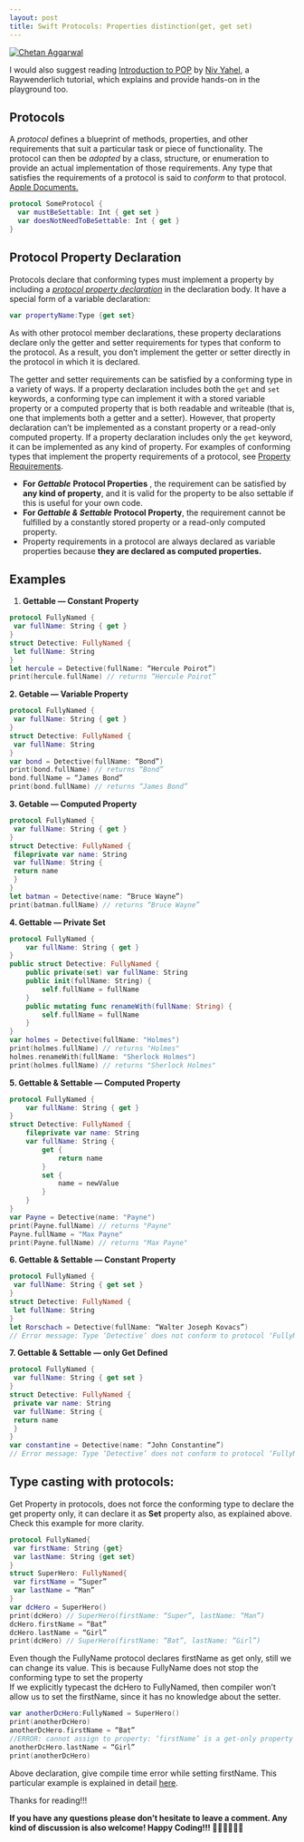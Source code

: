 ```yaml
---
layout: post
title: Swift Protocols: Properties distinction(get, get set)
---
```


[![Chetan Aggarwal](https://miro.medium.com/fit/c/96/96/1*jcaljTwAZ5cKY91bZFHq5A.jpeg)](https://medium.com/@chetan15aga?source=post_page-----32a34a7f16e9--------------------------------)

I would also suggest reading [Introduction to POP](https://www.raywenderlich.com/148448/introducing-protocol-oriented-programming) by [Niv Yahel](https://www.raywenderlich.com/u/nivivon), a Raywenderlich tutorial, which explains and provide hands-on in the playground too.

## Protocols

A *protocol* defines a blueprint of methods, properties, and other requirements that suit a particular task or piece of functionality. The protocol can then be *adopted* by a class, structure, or enumeration to provide an actual implementation of those requirements. Any type that satisfies the requirements of a protocol is said to *conform* to that protocol. [Apple Documents.](https://developer.apple.com/library/content/documentation/Swift/Conceptual/Swift_Programming_Language/Protocols.html)

```swift
protocol SomeProtocol {  
  var mustBeSettable: Int { get set }  
  var doesNotNeedToBeSettable: Int { get }  
}
```

## Protocol Property Declaration

Protocols declare that conforming types must implement a property by including a [*protocol property declaration*](https://developer.apple.com/library/content/documentation/Swift/Conceptual/Swift_Programming_Language/Declarations.html) in the declaration body. It have a special form of a variable declaration:

```swift
var propertyName:Type {get set}
```

As with other protocol member declarations, these property declarations declare only the getter and setter requirements for types that conform to the protocol. As a result, you don’t implement the getter or setter directly in the protocol in which it is declared.

The getter and setter requirements can be satisfied by a conforming type in a variety of ways. If a property declaration includes both the `get` and `set` keywords, a conforming type can implement it with a stored variable property or a computed property that is both readable and writeable (that is, one that implements both a getter and a setter). However, that property declaration can’t be implemented as a constant property or a read-only computed property. If a property declaration includes only the `get` keyword, it can be implemented as any kind of property. For examples of conforming types that implement the property requirements of a protocol, see [Property Requirements](https://developer.apple.com/library/content/documentation/Swift/Conceptual/Swift_Programming_Language/Protocols.html#//apple_ref/doc/uid/TP40014097-CH25-ID269).

-   **For** ***Gettable*** **Protocol Properties** , the requirement can be satisfied by **any kind of property**, and it is valid for the property to be also settable if this is useful for your own code.
-   **For *Gettable & Settable* Protocol Property**, the requirement cannot be fulfilled by a constantly stored property or a read-only computed property.
-   Property requirements in a protocol are always declared as variable properties because **they are declared as computed properties.**

## Examples

1.  **Gettable — Constant Property**

```swift
protocol FullyNamed {  
 var fullName: String { get }  
}  
struct Detective: FullyNamed {  
 let fullName: String  
}  
let hercule = Detective(fullName: “Hercule Poirot”)  
print(hercule.fullName) // returns “Hercule Poirot”
```

**2\. Getable — Variable Property**
```swift
protocol FullyNamed {  
 var fullName: String { get }  
}  
struct Detective: FullyNamed {  
 var fullName: String  
}  
var bond = Detective(fullName: “Bond”)  
print(bond.fullName) // returns “Bond”  
bond.fullName = “James Bond”  
print(bond.fullName) // returns “James Bond”
```
**3\. Getable — Computed Property**
```swift
protocol FullyNamed {  
 var fullName: String { get }  
}  
struct Detective: FullyNamed {  
 fileprivate var name: String  
 var fullName: String {  
 return name  
 }  
}  
let batman = Detective(name: “Bruce Wayne”)  
print(batman.fullName) // returns “Bruce Wayne”
```
**4\. Gettable — Private Set**
```swift
protocol FullyNamed {  
    var fullName: String { get }  
}  
public struct Detective: FullyNamed {  
    public private(set) var fullName: String  
    public init(fullName: String) {  
        self.fullName = fullName  
    }     
    public mutating func renameWith(fullName: String) {  
        self.fullName = fullName  
    }  
}  
var holmes = Detective(fullName: "Holmes")  
print(holmes.fullName) // returns "Holmes"  
holmes.renameWith(fullName: "Sherlock Holmes")  
print(holmes.fullName) // returns "Sherlock Holmes"
```
**5\. Gettable & Settable — Computed Property**
```swift
protocol FullyNamed {  
    var fullName: String { get }  
}  
struct Detective: FullyNamed {  
    fileprivate var name: String  
    var fullName: String {  
        get {  
            return name  
        }  
        set {  
            name = newValue  
        }  
    }  
}  
var Payne = Detective(name: "Payne")  
print(Payne.fullName) // returns "Payne"  
Payne.fullName = "Max Payne"  
print(Payne.fullName) // returns "Max Payne"
```
**6\. Gettable & Settable — Constant Property**
```swift
protocol FullyNamed {  
 var fullName: String { get set }  
}  
struct Detective: FullyNamed {  
 let fullName: String  
}  
let Rorschach = Detective(fullName: “Walter Joseph Kovacs”)  
// Error message: Type ‘Detective’ does not conform to protocol ‘FullyNamed’
```
**7\. Gettable & Settable — only Get Defined**
```swift
protocol FullyNamed {  
 var fullName: String { get set }  
}  
struct Detective: FullyNamed {  
 private var name: String  
 var fullName: String {  
 return name  
 }  
}  
var constantine = Detective(name: “John Constantine”)  
// Error message: Type ‘Detective’ does not conform to protocol ‘FullyNamed’
```
## Type casting with protocols:

Get Property in protocols, does not force the conforming type to declare the get property only, it can declare it as **Set** property also, as explained above. Check this example for more clarity.
```swift
protocol FullyNamed{  
 var firstName: String {get}  
 var lastName: String {get set}  
}  
struct SuperHero: FullyNamed{  
 var firstName = “Super”  
 var lastName = “Man”  
}  
var dcHero = SuperHero()  
print(dcHero) // SuperHero(firstName: “Super”, lastName: “Man”)  
dcHero.firstName = “Bat”  
dcHero.lastName = “Girl”  
print(dcHero) // SuperHero(firstName: “Bat”, lastName: “Girl”)
```
Even though the FullyName protocol declares firstName as get only, still we can change its value. This is because FullyName does not stop the conforming type to set the property  
If we explicitly typecast the dcHero to FullyNamed, then compiler won’t allow us to set the firstName, since it has no knowledge about the setter.
```swift
var anotherDcHero:FullyNamed = SuperHero()  
print(anotherDcHero)  
anotherDcHero.firstName = “Bat”   
//ERROR: cannot assign to property: ‘firstName’ is a get-only property  
anotherDcHero.lastName = “Girl”  
print(anotherDcHero)
```
Above declaration, give compile time error while setting firstName. This particular example is explained in detail [here](https://vishal-singh-panwar.github.io/SwiftProtocols/).

Thanks for reading!!!

**If you have any questions please don’t hesitate to leave a comment. Any kind of discussion is also welcome! Happy Coding!!! 💚💚💚💚💚💚**
